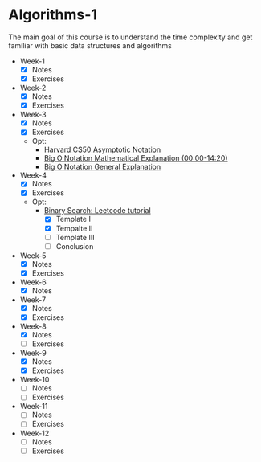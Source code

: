# Algorithms-1

The main goal of this course is to understand the time complexity and get familiar with basic data structures and algorithms

* Week-1
  - [x] Notes
  - [x] Exercises
* Week-2
  - [x] Notes
  - [x] Exercises
* Week-3
  - [x] Notes
  - [x] Exercises
  * Opt:
    * [Harvard CS50 Asymptotic Notation](https://www.youtube.com/watch?v=iOq5kSKqeR4)
    * [Big O Notation Mathematical Explanation (00:00-14:20)](https://www.youtube.com/watch?v=ei-A_wy5Yxw&list=PL1BaGV1cIH4UhkL8a9bJGG356covJ76qN&index=3)
    * [Big O Notation General Explanation](https://www.youtube.com/watch?v=V6mKVRU1evU)
* Week-4
  - [x] Notes
  - [x] Exercises
  * Opt:
    * [Binary Search: Leetcode tutorial](https://leetcode.com/explore/learn/card/binary-search/)
        - [x] Template I
        - [x] Tempalte II
        - [ ] Template III
        - [ ] Conclusion
* Week-5
  - [x] Notes
  - [x] Exercises
* Week-6
  - [x] Notes
* Week-7
  - [x] Notes
  - [x] Exercises
* Week-8
  - [x] Notes
  - [ ] Exercises
* Week-9
  - [x] Notes
  - [x] Exercises
* Week-10
  - [ ] Notes
  - [ ] Exercises
* Week-11
  - [ ] Notes
  - [ ] Exercises
* Week-12
  - [ ] Notes
  - [ ] Exercises
